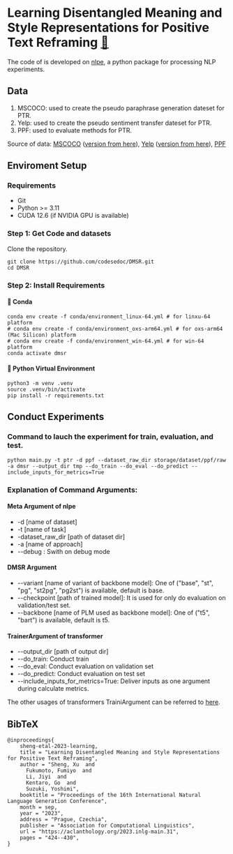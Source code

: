 # Learning Disentangled Meaning and Style Representations for Positive Text Reframing [:link:](https://aclanthology.org/2023.inlg-main.31/)

The code of is developed on [nlpe](https://github.com/codesedoc/nlpe), a python package for processing NLP experiments.

## Data
<ol>
    <li> MSCOCO: used to create the pseudo paraphrase generation dateset for PTR. </li>
    <li> Yelp: used to create the pseudo sentiment transfer dateset for PTR. </li>
    <li> PPF: used to evaluate methods for PTR. </li>
</ol>

Source of data: [MSCOCO](https://cocodataset.org/#home) ([version from here](https://github.com/IBM/quality-controlled-paraphrase-generation/tree/main/data/mscoco)), [Yelp](https://www.yelp.com/dataset) ([version from here](https://github.com/shentianxiao/language-style-transfer/tree/master/data/yelp)), [PPF](https://github.com/SALT-NLP/positive-frames)

## Enviroment Setup
### Requirements
<ul>
    <li> Git </li>
    <li> Python >= 3.11 </li>
    <li> CUDA 12.6 (if NVIDIA GPU is available) </li>
</ul>

### Step 1: Get Code and datasets
Clone the repository.
```shell
git clone https://github.com/codesedoc/DMSR.git
cd DMSR
```
### Step 2: Install Requirements
#### :large_blue_diamond: Conda
```shell
conda env create -f conda/environment_linux-64.yml # for linxu-64 platform
# conda env create -f conda/environment_oxs-arm64.yml # for oxs-arm64 (Mac Silicon) platform
# conda env create -f conda/environment_win-64.yml # for win-64 platform
conda activate dmsr
```
#### :large_blue_diamond: Python Virtual Environment
```shell
python3 -m venv .venv
source .venv/bin/activate
pip install -r requirements.txt
```
## Conduct Experiments

### Command to lauch the experiment for train, evaluation, and test.
```shell
python main.py -t ptr -d ppf --dataset_raw_dir storage/dataset/ppf/raw  -a dmsr --output_dir tmp --do_train --do_eval --do_predict --include_inputs_for_metrics=True 
```

### Explanation of Command Arguments:
#### Meta Argument of nlpe
<ul>
    <li> -d [name of dataset] </li>
    <li> -t [name of task] </li>
    <li> -dataset_raw_dir [path of dataset dir] </li>
    <li> -a [name of approach] </li>
    <li> --debug : Swith on debug mode</li>
</ul>

#### DMSR Argument
<ul>
    <li> --variant [name of variant of backbone model]: One of ("base", "st", "pg", "st2pg", "pg2st") is available, default is base.  </li>
    <li> --checkpoint [path of trained model]: It is used for only do evaluation on validation/test set. </li>
    <li> --backbone [name of PLM used as backbone model]: One of ("t5", "bart") is available, default is t5. </li>
</ul>

#### TrainerArgument of transformer
<ul>
    <li> --output_dir [path of output dir] </li>
    <li> --do_train: Conduct train</li>
    <li> --do_eval: Conduct evaluation on validation set</li>
    <li> --do_predict: Conduct  evaluation on test set</li>
    <li> --include_inputs_for_metrics=True: Deliver inputs as one argument during calculate metrics. </li>
</ul>

The other usages of transformers TrainiArgument can be referred to [here](https://huggingface.co/docs/transformers/v4.45.2/en/main_classes/trainer#transformers.TrainingArguments).


## BibTeX

```
@inproceedings{
    sheng-etal-2023-learning,
    title = "Learning Disentangled Meaning and Style Representations for Positive Text Reframing",
    author = "Sheng, Xu  and
      Fukumoto, Fumiyo  and
      Li, Jiyi  and
      Kentaro, Go  and
      Suzuki, Yoshimi",
    booktitle = "Proceedings of the 16th International Natural Language Generation Conference",
    month = sep,
    year = "2023",
    address = "Prague, Czechia",
    publisher = "Association for Computational Linguistics",
    url = "https://aclanthology.org/2023.inlg-main.31",
    pages = "424--430",
}
```